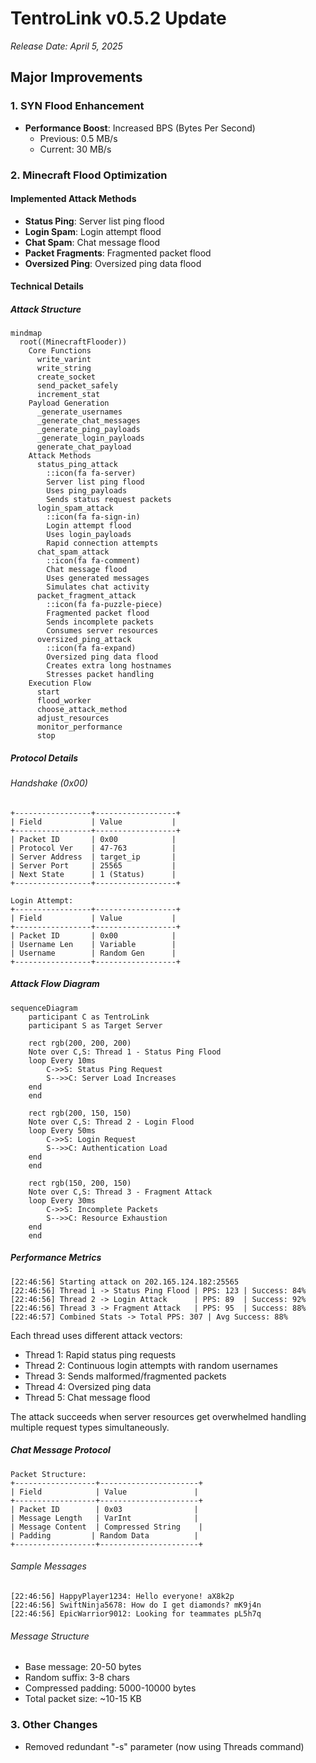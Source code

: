 # TentroLink v0.5.2 Update

_Release Date: April 5, 2025_

## Major Improvements

### 1. SYN Flood Enhancement

- **Performance Boost**: Increased BPS (Bytes Per Second)
  - Previous: 0.5 MB/s
  - Current: 30 MB/s

### 2. Minecraft Flood Optimization

#### Implemented Attack Methods

- **Status Ping**: Server list ping flood
- **Login Spam**: Login attempt flood
- **Chat Spam**: Chat message flood
- **Packet Fragments**: Fragmented packet flood
- **Oversized Ping**: Oversized ping data flood

#### Technical Details

##### Attack Structure

```mermaid
mindmap
  root((MinecraftFlooder))
    Core Functions
      write_varint
      write_string
      create_socket
      send_packet_safely
      increment_stat
    Payload Generation
      _generate_usernames
      _generate_chat_messages
      _generate_ping_payloads
      _generate_login_payloads
      generate_chat_payload
    Attack Methods
      status_ping_attack
        ::icon(fa fa-server)
        Server list ping flood
        Uses ping_payloads
        Sends status request packets
      login_spam_attack
        ::icon(fa fa-sign-in)
        Login attempt flood
        Uses login_payloads
        Rapid connection attempts
      chat_spam_attack
        ::icon(fa fa-comment)
        Chat message flood
        Uses generated messages
        Simulates chat activity
      packet_fragment_attack
        ::icon(fa fa-puzzle-piece)
        Fragmented packet flood
        Sends incomplete packets
        Consumes server resources
      oversized_ping_attack
        ::icon(fa fa-expand)
        Oversized ping data flood
        Creates extra long hostnames
        Stresses packet handling
    Execution Flow
      start
      flood_worker
      choose_attack_method
      adjust_resources
      monitor_performance
      stop
```

##### Protocol Details

###### Handshake (0x00)

```
+-----------------+------------------+
| Field           | Value           |
+-----------------+------------------+
| Packet ID       | 0x00            |
| Protocol Ver    | 47-763          |
| Server Address  | target_ip       |
| Server Port     | 25565           |
| Next State      | 1 (Status)      |
+-----------------+------------------+

Login Attempt:
+-----------------+------------------+
| Field           | Value           |
+-----------------+------------------+
| Packet ID       | 0x00            |
| Username Len    | Variable        |
| Username        | Random Gen      |
+-----------------+------------------+
```

##### Attack Flow Diagram

```mermaid
sequenceDiagram
    participant C as TentroLink
    participant S as Target Server

    rect rgb(200, 200, 200)
    Note over C,S: Thread 1 - Status Ping Flood
    loop Every 10ms
        C->>S: Status Ping Request
        S-->>C: Server Load Increases
    end
    end

    rect rgb(200, 150, 150)
    Note over C,S: Thread 2 - Login Flood
    loop Every 50ms
        C->>S: Login Request
        S-->>C: Authentication Load
    end
    end

    rect rgb(150, 200, 150)
    Note over C,S: Thread 3 - Fragment Attack
    loop Every 30ms
        C->>S: Incomplete Packets
        S-->>C: Resource Exhaustion
    end
    end
```

##### Performance Metrics

```
[22:46:56] Starting attack on 202.165.124.182:25565
[22:46:56] Thread 1 -> Status Ping Flood | PPS: 123 | Success: 84%
[22:46:56] Thread 2 -> Login Attack      | PPS: 89  | Success: 92%
[22:46:56] Thread 3 -> Fragment Attack   | PPS: 95  | Success: 88%
[22:46:57] Combined Stats -> Total PPS: 307 | Avg Success: 88%
```

Each thread uses different attack vectors:

- Thread 1: Rapid status ping requests
- Thread 2: Continuous login attempts with random usernames
- Thread 3: Sends malformed/fragmented packets
- Thread 4: Oversized ping data
- Thread 5: Chat message flood

The attack succeeds when server resources get overwhelmed handling multiple request types simultaneously.

##### Chat Message Protocol

```
Packet Structure:
+------------------+----------------------+
| Field            | Value               |
+------------------+----------------------+
| Packet ID        | 0x03                |
| Message Length   | VarInt              |
| Message Content  | Compressed String    |
| Padding         | Random Data          |
+------------------+----------------------+
```

###### Sample Messages

```
[22:46:56] HappyPlayer1234: Hello everyone! aX8k2p
[22:46:56] SwiftNinja5678: How do I get diamonds? mK9j4n
[22:46:56] EpicWarrior9012: Looking for teammates pL5h7q
```

###### Message Structure

- Base message: 20-50 bytes
- Random suffix: 3-8 chars
- Compressed padding: 5000-10000 bytes
- Total packet size: ~10-15 KB

### 3. Other Changes

- Removed redundant "-s" parameter (now using Threads command)
